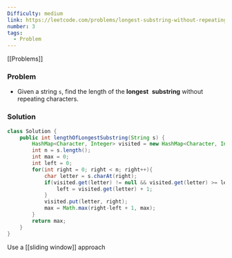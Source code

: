 ```yaml
---
Difficulty: medium
link: https://leetcode.com/problems/longest-substring-without-repeating-characters
number: 3
tags:
  - Problem
---
```

[[Problems]]
### Problem
- Given a string `s`, find the length of the **longest**  **substring** without repeating characters.
### Solution
```java
class Solution {
    public int lengthOfLongestSubstring(String s) {
        HashMap<Character, Integer> visited = new HashMap<Character, Integer>();
        int n = s.length();
        int max = 0;
        int left = 0;
        for(int right = 0; right < n; right++){
            char letter = s.charAt(right);
            if(visited.get(letter) != null && visited.get(letter) >= left){
                left = visited.get(letter) + 1;
            }
            visited.put(letter, right);
            max = Math.max(right-left + 1, max);
        }
        return max;
    }
}

```
Use a [[sliding window]] approach